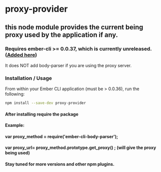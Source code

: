 proxy-provider
==============

## this node module provides the current being proxy used by the application if any.

### Requires ember-cli >= 0.0.37, which is currently unreleased. ([Added here](https://github.com/stefanpenner/ember-cli/pull/1097))

It does NOT add body-parser if you are using the proxy server.


### Installation / Usage

From within your Ember CLI application (must be > 0.0.36), run the following:

```bash
npm install --save-dev proxy-provider
```
#### After installing require the package
 
#### Example:

#### var proxy_method = require('ember-cli-body-parser');

#### var proxy_url= proxy_method.prototype.get_proxy() ;   (will give the proxy being used)


#### Stay tuned for more versions and other npm plugins.

